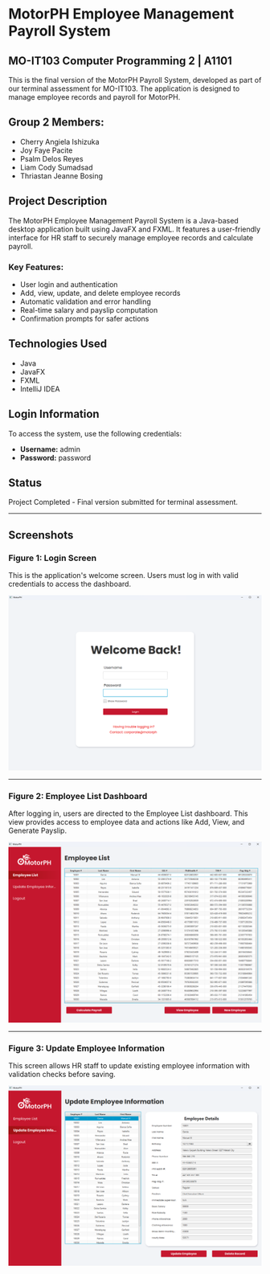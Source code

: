 # MotorPH Employee Management Payroll System
## MO-IT103 Computer Programming 2 | A1101

This is the final version of the MotorPH Payroll System, developed as part of our terminal assessment for MO-IT103. The application is designed to manage employee records and payroll for MotorPH.

## Group 2 Members:
- Cherry Angiela Ishizuka
- Joy Faye Pacite
- Psalm Delos Reyes
- Liam Cody Sumadsad
- Thriastan Jeanne Bosing

## Project Description
The MotorPH Employee Management Payroll System is a Java-based desktop application built using JavaFX and FXML. It features a user-friendly interface for HR staff to securely manage employee records and calculate payroll.

### Key Features:
- User login and authentication
- Add, view, update, and delete employee records
- Automatic validation and error handling
- Real-time salary and payslip computation
- Confirmation prompts for safer actions

## Technologies Used
- Java
- JavaFX
- FXML
- IntelliJ IDEA

## Login Information
To access the system, use the following credentials:

- **Username:** admin
- **Password:** password

## Status
Project Completed - Final version submitted for terminal assessment.

---

## Screenshots

### Figure 1: Login Screen
This is the application's welcome screen. Users must log in with valid credentials to access the dashboard. 

![Login Screen](src/main/resources/org/example/motorphui/screenshots/login.png)

---

### Figure 2: Employee List Dashboard
After logging in, users are directed to the Employee List dashboard. This view provides access to employee data and actions like Add, View, and Generate Payslip.

![Employee List](src/main/resources/org/example/motorphui/screenshots/employee_list.png)

---

### Figure 3: Update Employee Information
This screen allows HR staff to update existing employee information with validation checks before saving.

![Update Employee Info](src/main/resources/org/example/motorphui/screenshots/update_employee.png)
